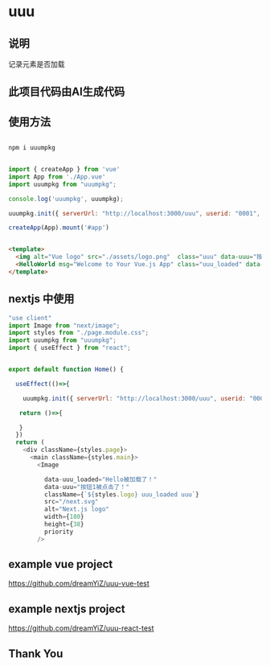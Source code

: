 # uuu

## 说明

记录元素是否加载

## 此项目代码由AI生成代码


## 使用方法

```bash

npm i uuumpkg

```

```javascript

import { createApp } from 'vue'
import App from './App.vue'
import uuumpkg from "uuumpkg";

console.log('uuumpkg', uuumpkg);

uuumpkg.init({ serverUrl: "http://localhost:3000/uuu", userid: "0001", console: true });

createApp(App).mount('#app')


```

```html

<template>
  <img alt="Vue logo" src="./assets/logo.png"  class="uuu" data-uuu="按钮1被点击了！">
  <HelloWorld msg="Welcome to Your Vue.js App" class="uuu_loaded" data-uuu_loaded="Hello被加载了！"/>
</template>


```

## nextjs 中使用

```javascript 
"use client"
import Image from "next/image";
import styles from "./page.module.css";
import uuumpkg from "uuumpkg";
import { useEffect } from "react";


export default function Home() {

  useEffect(()=>{

    uuumpkg.init({ serverUrl: "http://localhost:3000/uuu", userid: "0001", console: true });

   return ()=>{

   } 
  })
  return (
    <div className={styles.page}>
      <main className={styles.main}>
        <Image

          data-uuu_loaded="Hello被加载了！"
          data-uuu="按钮1被点击了！"
          className={`${styles.logo} uuu_loaded uuu`}
          src="/next.svg"
          alt="Next.js logo"
          width={180}
          height={38}
          priority
        />

```

## example vue project 

https://github.com/dreamYiZ/uuu-vue-test

## example nextjs project 

https://github.com/dreamYiZ/uuu-react-test


## Thank You
